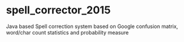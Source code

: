 # spell_corrector_2015
Java based Spell correction system based on Google confusion matrix, word/char count statistics and probability measure
